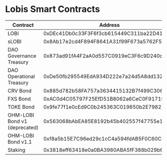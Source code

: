 # Lobis Smart Contracts

| Contract      | Address                                    |
| ------------- | ------------------------------------------ |
| LOBI          | 0xDEc41Db0c33F3F6f3cb615449C311ba22D418A8d |
| sLOBI         | 0x8Ab17e2cd4F894F8641A31f99F673a5762F53c8e |
| DAO Governance Treasury | 0x873ad91fA4F2aA0d557C0919eC3F6c9D240cDd05 |
| DAO Operational Treasury  | 0xDe50fb295549EdA934D222e7a24d5A8dd132444F |
| CRV Bond      | 0x885d782b58FA757a3634415132B7f499C306da65 |
| FXS Bond      | 0xAC0d4C05797F25EfD51B8062a6CeC0F9171f22cB |
| TOKE Bond     | 0x9fe77f1e0cEd9C0b245363C019850b2E79821BbA |
| OHM-LOBI Bond v1 (deprecated) | 0x563068bAbEA85E8192b45b402557f47755e1bbf3 |
| OHM-LOBI Bond v1.1| 0xf8a5b15E7C96ed29c1cC4a594fdAB5F0C60C8266 |
| Staking       | 0x3818eff63418e0a0BA3980ABA5fF388b029b6d90 |
